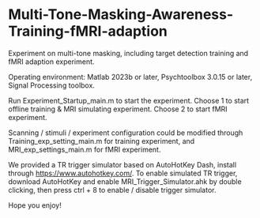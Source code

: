 # Multi-Tone-Masking-Awareness-Training-fMRI-adaption
Experiment on multi-tone masking, including target detection training and fMRI adaption experiment.

Operating environment: 
  Matlab 2023b or later, Psychtoolbox 3.0.15 or later, Signal Processing toolbox.

Run Experiment_Startup_main.m to start the experiment.
  Choose 1 to start offline training & MRI simulating experiment.
  Choose 2 to start fMRI experiment.

Scanning / stimuli / experiment configuration could be modified through Training_exp_setting_main.m for training experiment, and MRI_exp_settings_main.m for fMRI experiment.

We provided a TR trigger simulator based on AutoHotKey Dash, install through https://www.autohotkey.com/.
To enable simulated TR trigger, download AutoHotKey and enable MRI_Trigger_Simulator.ahk by double clicking, then press ctrl + 8 to enable / disable trigger simulator.

Hope you enjoy!
